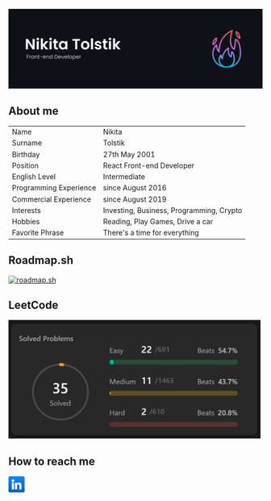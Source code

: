 ![Preview](./assets/GitHub%20Preview.jpg)

## About me

<table>
    <tr>
        <td>Name</td>
        <td>Nikita</td>
    </tr>
    <tr>
        <td>Surname</td>
        <td>Tolstik</td>
    </tr>
    <tr>
        <td>Birthday</td>
        <td>27th May 2001</td>
    </tr>
    <tr>
        <td>Position</td>
        <td>React Front-end Developer</td>
    </tr>
    <tr>
        <td>English Level</td>
        <td>Intermediate</td>
    </tr>
    <tr>
        <td>Programming Experience</td>
        <td>since August 2016</td>
    </tr>
    <tr>
        <td>Commercial Experience</td>
        <td>since August 2019</td>
    </tr>
    <tr>
        <td>Interests</td>
        <td>Investing, Business, Programming, Crypto</td>
    </tr>
    <tr>
        <td>Hobbies</td>
        <td>Reading, Play Games, Drive a car</td>
    </tr>
    <tr>
        <td>Favorite Phrase</td>
        <td>There's a time for everything</td>
    </tr>
</table>

## Roadmap.sh

[![roadmap.sh](https://api.roadmap.sh/v1-badge/wide/645d07985e197f85a2c3f7ef?variant=dark&roadmaps=typescript%2Creact%2Creact-native%2Cfrontend)](https://roadmap.sh)

## LeetCode

<img src="./assets/leetcode.png" width="500">

## How to reach me

<div>
  <a href="https://www.linkedin.com/in/nikita-tolstik-9a73b31b6/">
    <img src="./assets/linkedin.png" style="width: 32px;" />
  </a>
</div>
